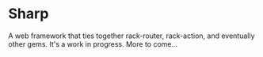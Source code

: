 # Sharp

A web framework that ties together rack-router, rack-action, and eventually other gems.  It's a work in progress.  More to come...